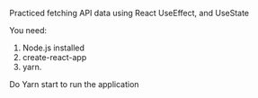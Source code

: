 
Practiced fetching API data using React UseEffect, and UseState

You need:

1. Node.js installed
2. create-react-app 
3. yarn. 

Do Yarn start to run the application


